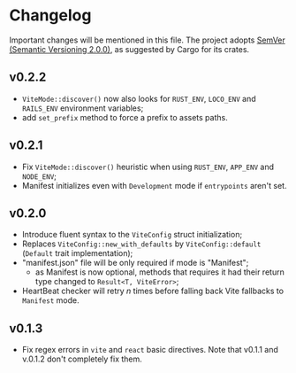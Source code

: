 # Changelog
Important changes will be mentioned in this file. The project adopts
[SemVer (Semantic Versioning 2.0.0)](https://semver.org/), as suggested
by Cargo for its crates.

## v0.2.2
- `ViteMode::discover()` now also looks for `RUST_ENV`, `LOCO_ENV` and `RAILS_ENV` environment variables;
- add `set_prefix` method to force a prefix to assets paths.

## v0.2.1
- Fix `ViteMode::discover()` heuristic when using `RUST_ENV`, `APP_ENV` and `NODE_ENV`;
- Manifest initializes even with `Development` mode if `entrypoints` aren't set. 

## v0.2.0
- Introduce fluent syntax to the `ViteConfig` struct initialization;
- Replaces `ViteConfig::new_with_defaults` by `ViteConfig::default` (`Default` trait implementation);
- "manifest.json" file will be only required if mode is "Manifest";
    - as Manifest is now optional, methods that requires it had their return type changed to `Result<T, ViteError>`;
- HeartBeat checker will retry *n* times before falling back Vite fallbacks to `Manifest` mode.

## v0.1.3
- Fix regex errors in `vite` and `react` basic directives. Note that v0.1.1 and v.0.1.2 don't completely fix them.
